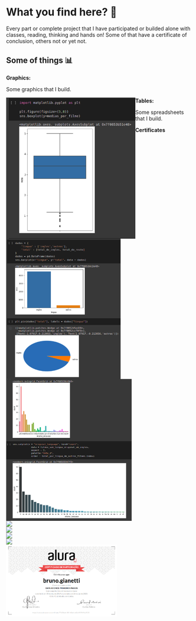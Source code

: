 # What you find here? 🔎

Every part or complete project that I have participated or builded alone with classes, reading, thinking and hands on! Some of that have a certificate of conclusion, others not or yet not.

## Some of things 📊

**Graphics:**

Some graphics that I build.

<img width="350" style="float:left" src="https://github.com/BrunoGianetti/All-projects-created-in-class/blob/master/Data%20Science/Primeiros%20Passos/Captura%20de%20tela%20de%202021-04-11%2011-32-12.png"><img width="310" style="float:left" src="https://github.com/BrunoGianetti/All-projects-created-in-class/blob/master/Data%20Science/Primeiros%20Passos/Captura%20de%20tela%20de%202021-04-11%2011-33-57.png"><img width="340" style="float:left" src="https://github.com/BrunoGianetti/All-projects-created-in-class/blob/master/Data%20Science/Primeiros%20Passos/Captura%20de%20tela%20de%202021-04-11%2011-34-31.png">

**Tables:**

Some spreadsheets that I build.

<img width="330" style="float:left" src="https://github.com/BrunoGianetti/All-projects-created-in-class/blob/master/Data%20Science/S%C3%A9riesTemporais/Captura%20de%20tela%20de%202021-04-11%2012-29-38.png">  <img width="330" style="float:left" src="https://github.com/BrunoGianetti/All-projects-created-in-class/blob/master/Data%20Science/S%C3%A9riesTemporais/Captura%20de%20tela%20de%202021-04-11%2012-33-46.png">  <img width="320" style="float:left" src="https://github.com/BrunoGianetti/All-projects-created-in-class/blob/master/Data%20Science/S%C3%A9riesTemporais/grafico1.png">

**Certificates**

<img width="300" style="float:left" src="https://github.com/BrunoGianetti/All-projects-created-in-class/blob/master/Data%20Science/S%C3%A9riesTemporais/Certificado.png"> <img width="300" style="float:left" src="https://github.com/BrunoGianetti/All-projects-created-in-class/blob/master/Data%20Science/Primeiros%20Passos/Screenshot_2020-01-26%20bruno%20gianetti%20-%20Cursos%20-%20Alura.png">
